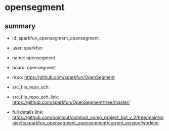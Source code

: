 # opensegment
 
## summary 
* id: sparkfun_opensegment_opensegment
* user: sparkfun
* name: opensegment
* board: opensegment
* repo: https://github.com/sparkfun/OpenSegment



* src_file_repo_sch: 
* src_file_repo_sch_link: https://github.com/sparkfun/OpenSegment/tree/master/
* full details link: https://github.com/oomlout/oomlout_oomp_project_bot_v_2/tree/main/projects/sparkfun_opensegment_opensegment/current_version/working  







